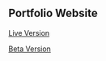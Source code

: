 ## Portfolio Website

[Live Version](https://eloveridge.com)

[Beta Version](https://elliottloveridge.github.io/portfolio/)

